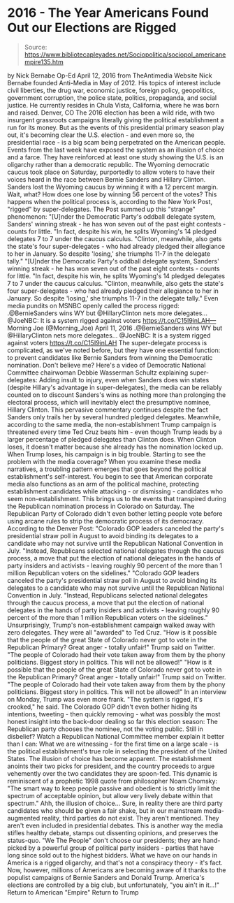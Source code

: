 # 2016 - The Year Americans Found Out our Elections are Rigged

> Source: https://www.bibliotecapleyades.net/Sociopolitica/sociopol_americanempire135.htm

by Nick Bernabe Op-Ed April 12, 2016 from TheAntimedia Website
Nick Bernabe founded Anti-Media in May of 2012.
His topics of interest include civil liberties, the drug war, economic justice, foreign policy, geopolitics, government corruption, the police state, politics, propaganda, and social justice.
He currently resides in Chula Vista, California, where he was born and raised.
Denver, CO
The 2016 election has been a wild ride, with two insurgent grassroots campaigns literally giving the political establishment a run for its money.
But as the events of this presidential primary season play out, it's becoming clear the U.S. election - and even more so, the presidential race - is a big scam being perpetrated on the American people.
Events from the last week have exposed the system as an illusion of choice and a farce. They have reinforced at least one study showing the U.S. is an oligarchy rather than a democratic republic.
The Wyoming democratic caucus took place on Saturday, purportedly to allow voters to have their voices heard in the race between Bernie Sanders and Hillary Clinton.
Sanders lost the Wyoming caucus by winning it with a 12 percent margin.
Wait, what? How does one lose by winning 56 percent of the votes?
This happens when the political process is, according to the New York Post, "rigged" by super-delegates.
The Post summed up this "strange" phenomenon:
"[U]nder the Democratic Party's oddball delegate system, Sanders' winning streak - he has won seven out of the past eight contests - counts for little. "In fact, despite his win, he splits Wyoming's 14 pledged delegates 7 to 7 under the caucus calculus. "Clinton, meanwhile, also gets the state's four super-delegates - who had already pledged their allegiance to her in January. So despite 'losing,' she triumphs 11-7 in the delegate tally."
"[U]nder the Democratic Party's oddball delegate system, Sanders' winning streak - he has won seven out of the past eight contests - counts for little.
"In fact, despite his win, he splits Wyoming's 14 pledged delegates 7 to 7 under the caucus calculus.
"Clinton, meanwhile, also gets the state's four super-delegates - who had already pledged their allegiance to her in January. So despite 'losing,' she triumphs 11-7 in the delegate tally."
Even media pundits on MSNBC openly called the process rigged:
.@BernieSanders wins WY but @HillaryClinton nets more delegates... @JoeNBC: It is a system rigged against voters https://t.co/C15I9inLAH— Morning Joe (@Morning_Joe) April 11, 2016
.@BernieSanders wins WY but @HillaryClinton nets more delegates... @JoeNBC: It is a system rigged against voters https://t.co/C15I9inLAH
The super-delegate process is complicated, as we've noted before, but they have one essential function: to prevent candidates like Bernie Sanders from winning the Democratic nomination.
Don't believe me?
Here's a video of Democratic National Committee chairwoman Debbie Wasserman Schultz explaining super-delegates:
Adding insult to injury, even when Sanders does win states (despite Hillary's advantage in super-delegates), the media can be reliably counted on to discount Sanders's wins as nothing more than prolonging the electoral process, which will inevitably elect the presumptive nominee, Hillary Clinton.
This pervasive commentary continues despite the fact Sanders only trails her by several hundred pledged delegates.
Meanwhile, according to the same media, the non-establishment Trump campaign is threatened every time Ted Cruz beats him - even though Trump leads by a larger percentage of pledged delegates than Clinton does.
When Clinton loses, it doesn't matter because she already has the nomination locked up. When Trump loses, his campaign is in big trouble. Starting to see the problem with the media coverage?
When you examine these media narratives, a troubling pattern emerges that goes beyond the political establishment's self-interest.
You begin to see that American corporate media also functions as an arm of the political machine, protecting establishment candidates while attacking - or dismissing - candidates who seem non-establishment.
This brings us to the events that transpired during the Republican nomination process in Colorado on Saturday. The Republican Party of Colorado didn't even bother letting people vote before using arcane rules to strip the democratic process of its democracy.
According to the Denver Post:
"Colorado GOP leaders canceled the party's presidential straw poll in August to avoid binding its delegates to a candidate who may not survive until the Republican National Convention in July. "Instead, Republicans selected national delegates through the caucus process, a move that put the election of national delegates in the hands of party insiders and activists - leaving roughly 90 percent of the more than 1 million Republican voters on the sidelines."
"Colorado GOP leaders canceled the party's presidential straw poll in August to avoid binding its delegates to a candidate who may not survive until the Republican National Convention in July.
"Instead, Republicans selected national delegates through the caucus process, a move that put the election of national delegates in the hands of party insiders and activists - leaving roughly 90 percent of the more than 1 million Republican voters on the sidelines."
Unsurprisingly, Trump's non-establishment campaign walked away with zero delegates.
They were all "awarded" to Ted Cruz.
"How is it possible that the people of the great State of Colorado never got to vote in the Republican Primary? Great anger - totally unfair!" Trump said on Twitter. "The people of Colorado had their vote taken away from them by the phony politicians. Biggest story in politics. This will not be allowed!"
"How is it possible that the people of the great State of Colorado never got to vote in the Republican Primary? Great anger - totally unfair!" Trump said on Twitter.
"The people of Colorado had their vote taken away from them by the phony politicians. Biggest story in politics. This will not be allowed!"
In an interview on Monday, Trump was even more frank.
"The system is rigged, it's crooked," he said.
The Colorado GOP didn't even bother hiding its intentions, tweeting - then quickly removing - what was possibly the most honest insight into the back-door dealing so far this election season:
The Republican party chooses the nominee, not the voting public.
Still in disbelief? Watch a Republican National Committee member explain it better than I can:
What we are witnessing - for the first time on a large scale - is the political establishment's true role in selecting the president of the United States.
The illusion of choice has become apparent. The establishment anoints their two picks for president, and the country proceeds to argue vehemently over the two candidates they are spoon-fed.
This dynamic is reminiscent of a prophetic 1998 quote from philosopher Noam Chomsky:
"The smart way to keep people passive and obedient is to strictly limit the spectrum of acceptable opinion, but allow very lively debate within that spectrum."
Ahh, the illusion of choice...
Sure, in reality there are third party candidates who should be given a fair shake, but in our mainstream media-augmented reality, third parties do not exist. They aren't mentioned. They aren't even included in presidential debates.
This is another way the media stifles healthy debate, stamps out dissenting opinions, and preserves the status-quo.
"We The People" don't choose our presidents; they are hand-picked by a powerful group of political party insiders - parties that have long since sold out to the highest bidders.
What we have on our hands in America is a rigged oligarchy, and that's not a conspiracy theory - it's fact. Now, however, millions of Americans are becoming aware of it thanks to the populist campaigns of Bernie Sanders and Donald Trump.
America's elections are controlled by a big club, but unfortunately,
"you ain't in it...!"
Return to American "Empire"
Return to Trump
